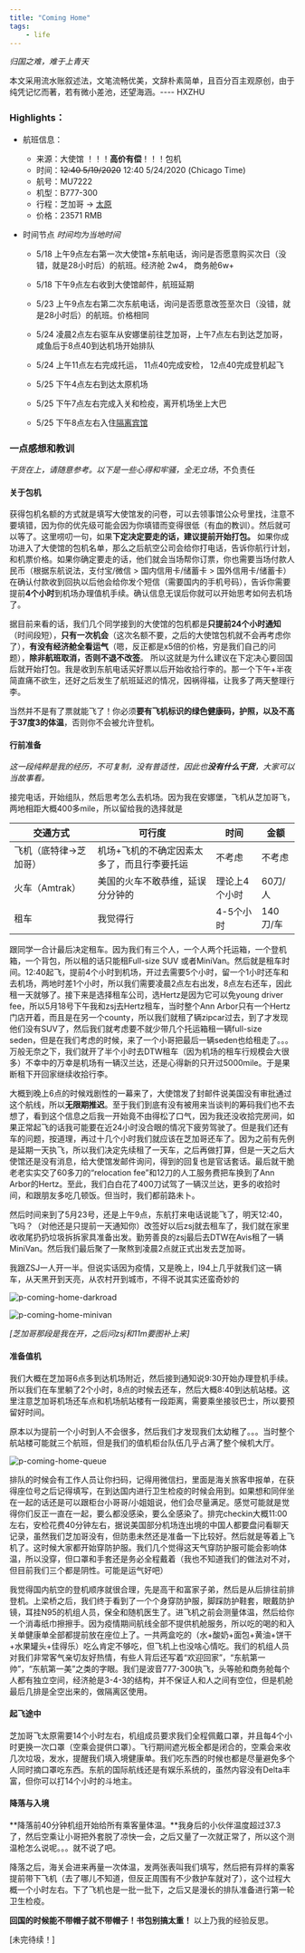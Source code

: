 ```yaml
---
title: "Coming Home"
tags:
	- life
---
```


*归国之难，难于上青天*

本文采用流水账叙述法，文笔流畅优美，文辞朴素简单，且百分百主观原创，由于纯凭记忆而著，若有微小差池，还望海涵。---- HXZHU

### Highlights：

* 航班信息：
  * 来源：大使馆 ！！！**高价有偿**！！！包机
  * 时间：~~12:40 5/19/2020~~ 12:40 5/24/2020 (Chicago Time)
  * 航号：MU7222
  * 机型：B777-300
  * 行程：芝加哥 $\rightarrow$ [太原](https://baike.baidu.com/item/太原/24334?fr=aladdin)
  * 价格：23571 RMB

* 时间节点 *时间均为当地时间*

  * 5/18 上午9点左右第一次大使馆+东航电话，询问是否愿意购买次日（没错，就是28小时后）的航班。经济舱 2w4， 商务舱6w+
  * 5/18 下午9点左右收到大使馆邮件，航班延期
  * 5/23 上午9点左右第二次东航电话，询问是否愿意改签至次日（没错，就是28小时后）的航班。价格相同
  * 5/24 凌晨2点左右驱车从安娜堡前往芝加哥，上午7点左右到达芝加哥，咸鱼后于8点40到达机场开始排队
  * 5/24 上午11点左右完成托运， 11点40完成安检， 12点40完成登机起飞

  * 5/25 下午4点左右到达太原机场
  * 5/25 下午7点左右完成入关和检疫，离开机场坐上大巴
  * 5/25 下午8点左右入住[隔离宾馆](https://map.baidu.com/poi/锦江之星风尚(太原南站店)/@12533977.221756758,4528400.644324324,14.55z?uid=9f494655c1f1738d32169b4c&ugc_type=3&ugc_ver=1&device_ratio=2&compat=1&querytype=detailConInfo&da_src=shareurl)

### 一点感想和教训

*干货在上，请随意参考。以下是一些心得和牢骚，全无立场*，不负责任

#### 关于包机

获得包机名额的方式就是填写大使馆发的问卷，可以去领事馆公众号里找，注意不要填错，因为你的优先级可能会因为你填错而变得很低（有血的教训）。然后就可以等了。这里唠叨一句，如果**下定决定要走的话，建议提前开始打包。** 如果你成功进入了大使馆的包机名单，那么之后航空公司会给你打电话，告诉你航行计划，和机票价格。如果你确定要走的话，他们就会当场帮你订票，你也需要当场付款人民币（根据东航说法，支付宝/微信 > 国内信用卡/储蓄卡 > 国外信用卡/储蓄卡）在确认付款收到回执以后他会给你发个短信（需要国内的手机号码），告诉你需要提前**4个小时**到机场办理值机手续。确认信息无误后你就可以开始思考如何去机场了。

据目前来看的话，我们几个同学接到的大使馆的包机都是**只提前24个小时通知**（时间段短），**只有一次机会**（这次名额不要，之后的大使馆包机就不会再考虑你了），**有没有经济舱全看运气**（嗯，反正都是x5倍的价格，穷是我们自己的问题），**除非航班取消，否则不退不改签**。 所以这就是为什么建议在下定决心要回国后就开始打包。我是收到东航电话买好票以后开始收拾行李的。那一个下午+半夜简直痛不欲生，还好之后发生了航班延迟的情况，因祸得福，让我多了两天整理行李。

当然并不是有了票就能飞了！你必须**要有飞机标识的绿色健康码，护照，以及不高于37度3的体温**，否则你不会被允许登机。

#### 行前准备

*这一段纯粹是我的经历，不可复制，没有普适性，因此也**没有什么干货**，大家可以当故事看。*

接完电话，开始组队，然后思考怎么去机场。因为我在安娜堡，飞机从芝加哥飞，两地相距大概400多mile，所以留给我的选择就是

| 交通方式               | 可行度                                      | 时间          | 金额     |
| ---------------------- | ------------------------------------------- | ------------- | -------- |
| 飞机（底特律->芝加哥） | 机场+飞机的不确定因素太多了，而且行李要托运 | 不考虑        | 不考虑   |
| 火车（Amtrak）         | 美国的火车不敢恭维，延误分分钟的            | 理论上4个小时 | 60刀/人  |
| 租车                   | 我觉得行                                    | 4-5个小时     | 140刀/车 |

跟同学一合计最后决定租车。因为我们有三个人，一个人两个托运箱，一个登机箱，一个背包，所以租的话只能租Full-size SUV 或者MiniVan。然后就是租车时间。12:40起飞，提前4个小时到机场，开过去需要5个小时，留一个1小时还车和去机场，两地时差1个小时，所以我们需要凌晨2点左右出发，8点左右还车，因此租一天就够了。接下来是选择租车公司，选Hertz是因为它可以免young driver fee，所以5月18号下午我和zsj去Hertz租车，当时整个Ann Arbor只有一个Hertz门店开着，而且是在另一个county，所以我们就租了辆zipcar过去，到了才发现他们没有SUV了，然后我们就考虑要不就少带几个托运箱租一辆full-size seden，但是在我们考虑的时候，来了一个小哥把最后一辆seden也给租走了。。。万般无奈之下，我们就开了半个小时去DTW租车（因为机场的租车行规模会大很多）不幸中的万幸是机场有一辆汉兰达，还是心得新的只开过5000mile。于是果断租下开回家继续收拾行李。

大概到晚上6点的时候戏剧性的一幕来了，大使馆发了封邮件说美国没有审批通过这个航线，所以**无限期推迟**。至于我们到底有没有被用来当谈判的筹码我们也不去想了，看到这个信息之后我一开始竟不由得松了口气，因为我还没收拾完房间，如果正常起飞的话我可能要在近24小时没合眼的情况下疲劳驾驶了。但是我们还有车的问题，按道理，再过十几个小时我们就应该在芝加哥还车了。因为之前有先例是延期一天执飞，所以我们决定先续租了一天车，之后再做打算，但是一天之后大使馆还是没有消息，给大使馆发邮件询问，得到的回复也是官话套话。最后就干脆老老实实交了60多刀的“relocation fee”和12刀的人工服务费把车换到了Ann Arbor的Hertz。至此，我们白白花了400刀试驾了一辆汉兰达，更多的收拾时间，和跟朋友多吃几顿饭。但当时，我们都前路未卜。

然后时间来到了5月23号，还是上午9点，东航打来电话说能飞了，明天12:40，飞吗？（对他还是只提前一天通知你）改签好以后zsj就去租车了，我们就在家里收收尾扔扔垃圾拆拆家具准备出发。勤劳善良的zsj最后去DTW在Avis租了一辆MiniVan。然后我们最后聚了一聚熬到凌晨2点就正式出发去芝加哥。

我跟ZSJ一人开一半。但说实话因为疫情，又是晚上，I94上几乎就我们这一辆车，从天黑开到天亮，从农村开到城市，不得不说其实还蛮奇妙的

![p-coming-home-darkroad](/assets/images/p-coming-home-darkroad.JPG)

![p-coming-home-minivan](/assets/images/p-coming-home-minivan.png)

*[芝加哥那段是我在开，之后问zsj和11m要图补上来]*

#### 准备值机

我们大概在芝加哥6点多到达机场附近，然后接到通知说9:30开始办理登机手续。所以我们在车里躺了2个小时，8点的时候去还车，然后大概8:40到达航站楼。这里注意芝加哥机场还车点和机场航站楼有一段距离，需要乘坐接驳巴士，所以要预留好时间。

原本以为提前一个小时到人不会很多，然后我们才发现我们太幼稚了。。。当时整个航站楼可能就三个航班，但是我们的值机柜台队伍几乎占满了整个候机大厅。

![p-coming-home-queue](/assets/images/p-coming-home-queue.png)

排队的时候会有工作人员让你扫码，记得用微信扫，里面是海关旅客申报单，在获得座位号之后记得填写，在到达国内进行卫生检疫的时候会用到。如果想和同伴坐在一起的话还是可以跟柜台小哥哥/小姐姐说，他们会尽量满足。感觉可能就是觉得你们反正一直在一起，要么都没感染，要么全感染了。排完checkin大概11:00左右，安检花费40分钟左右，据说美国部分机场连出境的中国人都要盘问看聊天记录，虽然我们芝加哥没有，但防患未然还是准备一下比较好。然后就是等着上飞机了。这时候大家都开始穿防护服。我们几个觉得这天气穿防护服可能会影响体温，所以没穿，但口罩和手套还是务必全程戴着（我也不知道我们的做法对不对，但目前我们三个都是阴性。可能是运气好吧）

我觉得国内航空的登机顺序就很合理，先是高干和富家子弟，然后是从后排往前排登机。上梁桥之后，我们终于看到了一个个身穿防护服，脚踩防护鞋套，眼戴防护镜，耳挂N95的机组人员，保全和随机医生了。进飞机之前会测量体温，然后给你一个消毒纸巾擦擦手。因为疫情期间航线全部不提供机舱服务，所以吃的喝的和入关单健康单全部都提前放在座位上了。一共两盒吃的（水+酸奶+面包+黄油+饼干+水果罐头+佳得乐）吃么肯定不够吃，但飞机上也没啥心情吃。我们的机组人员对我们非常客气亲切友好热情，有些人背后还写着“欢迎回家”，“东航第一帅”，“东航第一美”之类的字眼。我们是波音777-300执飞，头等舱和商务舱每个人都有独立空间，经济舱是3-4-3的结构，并不保证人和人之间有空位，但是机舱最后几排是全空出来的，做隔离区使用。

#### 起飞途中

芝加哥飞太原需要14个小时左右，机组成员要求我们全程佩戴口罩，并且每4个小时更换一次口罩（空乘会提供口罩）。飞行期间遮光板全都是闭合的，空乘会来收几次垃圾，发水，提醒我们填入境健康单。我们吃东西的时候也都是尽量避免多个人同时摘口罩吃东西。东航的国际航线还是有娱乐系统的，虽然内容没有Delta丰富，但你可以打14个小时的斗地主。

#### 降落与入境

**降落前40分钟机组开始给所有乘客量体温。**我身后的小伙伴温度超过37.3了，然后空乘让小哥把外套脱了凉快一会，之后又量了一次就正常了，所以这个测温枪怎么说呢。。。就不说了吧。

降落之后，海关会进来再量一次体温，发两张表叫我们填写，然后把有异样的乘客提前带下飞机（去了哪儿不知道，但反正周围有不少救护车就对了），这个过程大概一个小时左右。下了飞机也是一批一批下，之后又是漫长的排队准备进行第一轮卫生检疫。

**回国的时候能不带帽子就不带帽子！书包别搞太重！** 以上乃我的经验反思。 



[未完待续！]

